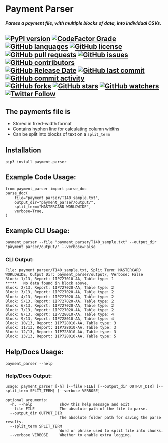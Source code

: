 # Payment Parser  

##### Parses a payment file, with multiple blocks of data, into individual CSVs.  
  

[![PyPI version](https://badge.fury.io/py/payment_parser.svg)](https://pypi.org/project/payment_parser/)
[![CodeFactor Grade](https://img.shields.io/codefactor/grade/github/org-not-included/payment_parser/main)](https://www.codefactor.io/repository/github/org-not-included/payment_parser)
[![GitHub languages](https://img.shields.io/github/languages/top/org-not-included/payment_parser)](https://github.com/org-not-included/payment_parser/)
[![GitHub license](https://img.shields.io/github/license/org-not-included/payment_parser)](https://github.com/org-not-included/payment_parser/blob/main/LICENSE)  
[![GitHub pull requests](https://img.shields.io/github/issues-pr/org-not-included/payment_parser)](https://github.com/org-not-included/payment_parser/pulls)
[![GitHub issues](https://img.shields.io/github/issues/org-not-included/payment_parser)](https://github.com/org-not-included/payment_parser/issues)
[![GitHub contributors](https://img.shields.io/github/contributors/org-not-included/payment_parser)](https://github.com/org-not-included/payment_parser/graphs/contributors)  
[![GitHub Release Date](https://img.shields.io/github/release-date/org-not-included/payment_parser)](https://github.com/org-not-included/payment_parser/releases)
[![GitHub last commit](https://img.shields.io/github/last-commit/org-not-included/payment_parser)](https://github.com/org-not-included/payment_parser/commits/main)
[![GitHub commit activity](https://img.shields.io/github/commit-activity/m/org-not-included/payment_parser)](https://github.com/org-not-included/payment_parser/graphs/commit-activity)  
[![GitHub forks](https://img.shields.io/github/forks/org-not-included/payment_parser)](https://github.com/org-not-included/payment_parser/network)
[![GitHub stars](https://img.shields.io/github/stars/org-not-included/payment_parser)](https://github.com/org-not-included/payment_parser/stargazers)
[![GitHub watchers](https://img.shields.io/github/watchers/org-not-included/payment_parser)](https://github.com/org-not-included/payment_parser/watchers)
[![Twitter Follow](https://img.shields.io/twitter/follow/OrgNotIncluded?style=flat)](https://twitter.com/intent/follow?screen_name=OrgNotIncluded)  
---  

## The payments file is
- Stored in fixed-width format  
- Contains hyphen line for calculating column widths  
- Can be split into blocks of text on a `split_term`  

## Installation
```text
pip3 install payment-parser
```

## Example Code Usage:
```Python3
from payment_parser import parse_doc
parse_doc(
    file="payment_parser/T140_sample.txt", 
    output_dir="payment_parser/output/", 
    split_term="MASTERCARD WORLDWIDE", 
    verbose=True,
)
```

## Example CLI Usage:
```text
payment_parser --file "payment_parser/T140_sample.txt" --output_dir "payment_parser/output/" --verbose=False
```  
  
  
### CLI Output:  
```text
File: payment_parser/T140_sample.txt, Split Term: MASTERCARD WORLDWIDE, Output Dir: payment_parser/output/, Verbose: False
Block: 1/13, Report: 1IP727010-AA, Table type: 1
*****   No data found in block above.
Block: 2/13, Report: 1IP727020-AA, Table type: 2
Block: 3/13, Report: 1IP727020-AA, Table type: 2
Block: 4/13, Report: 1IP727020-AA, Table type: 2
Block: 5/13, Report: 1IP727020-AA, Table type: 2
Block: 6/13, Report: 1IP727020-AA, Table type: 2
Block: 7/13, Report: 1IP727020-AA, Table type: 2
Block: 8/13, Report: 1IP728010-AA, Table type: 4
Block: 9/13, Report: 1IP728010-AA, Table type: 4
Block: 10/13, Report: 1IP728010-AA, Table type: 3
Block: 11/13, Report: 1IP728010-AA, Table type: 3
Block: 12/13, Report: 1IP728010-AA, Table type: 3
Block: 13/13, Report: 1IP728010-AA, Table type: 5
```  

## Help/Docs Usage:
```text
payment_parser --help                                                                                     
```

### Help/Docs Output:
```text
usage: payment_parser [-h] [--file FILE] [--output_dir OUTPUT_DIR] [--split_term SPLIT_TERM] [--verbose VERBOSE]

optional arguments:
  -h, --help            show this help message and exit
  --file FILE           The absolute path of the file to parse.
  --output_dir OUTPUT_DIR
                        The absolute folder path for saving the parse results.
  --split_term SPLIT_TERM
                        Word or phrase used to split file into chunks.
  --verbose VERBOSE     Whether to enable extra logging.
```